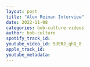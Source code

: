 ```yaml
---
layout: post
title: "Alex Reiman Interview"
date: 2022-11-08
categories: bob-culture videos
author: bob-culture
spotify_track_id: 
youtube_video_id: 5dERJ_qhQ_8
apple_track_id: 
youtube_metadata: 
---
```

